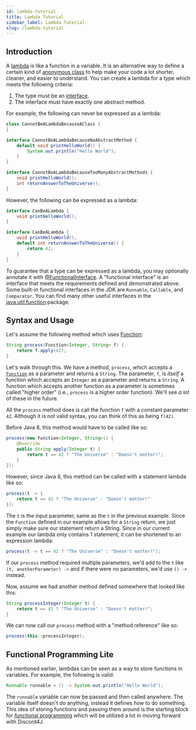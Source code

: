 ```yaml
---
id: lambda-tutorial
title: Lambda Tutorial
sidebar_label: Lambda Tutorial
slug: /lambda-tutorial
---
```



## Introduction
A [lambda](https://docs.oracle.com/javase/tutorial/java/javaOO/lambdaexpressions.html) is like a function in a variable. It is an alternative way to define a certain kind of [anonymous class](https://docs.oracle.com/javase/tutorial/java/javaOO/anonymousclasses.html) to help make your code a lot shorter, cleaner, and easier to understand. You can create a lambda for a type which meets the following criteria:
1. The type must be an [interface](https://docs.oracle.com/javase/tutorial/java/concepts/interface.html).
2. The interface must have exactly one abstract method.

For example, the following can never be expressed as a lambda:
```java
class CannotBeALambdaBecauseAClass {
}
```
```java
interface CannotBeALambdaBecauseNoAbstractMethod {
    default void printHelloWorld() {
        System.out.println("Hello World");
    }
}
```
```java
interface CannotBeALambdaBecauseTooManyAbstractMethods {
    void printHelloWorld();
    int returnAnswerToTheUniverse();
}
```
However, the following can be expressed as a lambda:
```java
interface CanBeALambda {
    void printHelloWorld();
}
```
```java
interface CanBeALambda {
    void printHelloWorld();
    default int returnAnswerToTheUniverse() {
        return 42;
    }
}
```
To guarantee that a type can be expressed as a lambda, you may optionally annotate it with [@FunctionalInterface](https://docs.oracle.com/javase/8/docs/api/java/lang/FunctionalInterface.html). A "functional interface" is an interface that meets the requirements defined and demonstrated above. Some built-in functional interfaces in the JDK are `Runnable`, `Callable`, and `Comparator`. You can find many other useful interfaces in the [java.util.function](https://docs.oracle.com/javase/8/docs/api/java/util/function/package-summary.html) package.
## Syntax and Usage
Let's assume the following method which uses [Function](https://docs.oracle.com/javase/8/docs/api/java/util/function/Function.html):
```java
String process(Function<Integer, String> f) {
    return f.apply(42);
}
```
Let's walk through this. We have a method, `process`, which accepts a [`Function`](https://docs.oracle.com/javase/8/docs/api/java/util/function/Function.html) as a parameter and returns a `String`. The parameter, `f`, is *itself* a function which accepts an `Integer` as a parameter and returns a `String`. A function which accepts another function as a parameter is sometimes called "higher order" (i.e., `process` is a higher order function). We'll see *a lot* of these in the future.

All the `process` method does is call the function `f` with a constant parameter `42`. Although it is not valid syntax, you can think of this as being `f(42)`.

Before Java 8, this method would have to be called like so:
```java
process(new Function<Integer, String>() {
    @Override
    public String apply(Integer t) {
        return t == 42 ? "The Universe" : "Doesn't matter!";
    }
});
```
However, since Java 8, this method can be called with a statement lambda like so:
```java
process(t -> {
    return t == 42 ? "The Universe" : "Doesn't matter!"
});
```
The `t` is the input parameter, same as the `t` in the previous example. Since the `Function` defined in our example allows for a `String` return, we just simply make sure our statement return a String. Since in our current example our lambda only contains 1 statement, it can be shortened to an expression lambda:
```java
process(t -> t == 42 ? "The Universe" : "Doesn't matter!");
```
If our `process` method required multiple parameters, we'd add to the `t` like `(t, anotherParameter) ->` and if there were no parameters, we'd use `() ->` instead.

Now, assume we had another method defined somewhere that looked like this:
```java
String processInteger(Integer t) {
    return t == 42 ? "The Universe" : "Doesn't matter!";
}
```
We can now call our `process` method with a "method reference" like so:
```java
process(this::processInteger);
```
## Functional Programming Lite
As mentioned earlier, lambdas can be seen as a way to store functions in variables. For example, the following is valid:
```java
Runnable runnable = () -> System.out.println("Hello World");
```
The `runnable` variable can now be passed and then called anywhere. The variable itself doesn't *do* anything, instead it defines *how* to do something. This idea of storing functions and passing them around is the starting block for [*function*al programming](https://en.wikipedia.org/wiki/Functional_programming) which will be utilized a lot in moving forward with Discord4J.
